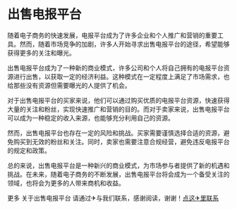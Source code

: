# 出售电报平台

随着电子商务的快速发展，电报平台成为了许多企业和个人推广和营销的重要工具。然而，随着市场竞争的加剧，许多人开始寻求出售电报平台的途径，希望能够获得更多的关注和曝光。

出售电报平台成为了一种新的商业模式，许多公司和个人将自己拥有的电报平台资源进行出售，以获取一定的经济利益。这种模式在一定程度上满足了市场需求，也给那些没有资源但需要曝光的人提供了机会。

对于出售电报平台的买家来说，他们可以通过购买优质的电报平台资源，快速获得大量的关注和粉丝，实现快速推广和营销的目的。而对于卖家来说，出售电报平台可以成为一种稳定的收入来源，也能够充分利用自己的资源。

然而，出售电报平台也存在一定的风险和挑战。买家需要谨慎选择合适的资源，避免购买到无效的粉丝和关注。同时，卖家也需要注意合规经营，避免违反电报平台的规定和政策。

总的来说，出售电报平台是一种新兴的商业模式，为市场参与者提供了新的机遇和挑战。在未来，随着电子商务的不断发展，出售电报平台将会成为一个备受关注的领域，也将会为更多的人带来商机和收益。

更多 关于出售电报平台 请通过✈与我们联系，感谢阅读，谢谢！[点这✈里联系](https://ads.k02.cc)